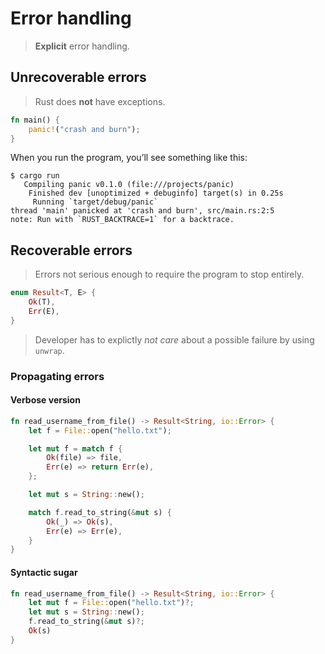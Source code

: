 # Error handling
> **Explicit** error handling.

## Unrecoverable errors
> Rust does **not** have exceptions.
```rust
fn main() {
    panic!("crash and burn");
}
```
When you run the program, you’ll see something like this:
```shell-script
$ cargo run
   Compiling panic v0.1.0 (file:///projects/panic)
    Finished dev [unoptimized + debuginfo] target(s) in 0.25s
     Running `target/debug/panic`
thread 'main' panicked at 'crash and burn', src/main.rs:2:5
note: Run with `RUST_BACKTRACE=1` for a backtrace.
```

## Recoverable errors
> Errors not serious enough to require the program to stop entirely.
```rust
enum Result<T, E> {
    Ok(T),
    Err(E),
}
```
> Developer has to explictly *not care* about a possible failure by using `unwrap`.

### Propagating errors
#### Verbose version
```rust
fn read_username_from_file() -> Result<String, io::Error> {
    let f = File::open("hello.txt");

    let mut f = match f {
        Ok(file) => file,
        Err(e) => return Err(e),
    };

    let mut s = String::new();

    match f.read_to_string(&mut s) {
        Ok(_) => Ok(s),
        Err(e) => Err(e),
    }
}
```
#### Syntactic sugar
```rust
fn read_username_from_file() -> Result<String, io::Error> {
    let mut f = File::open("hello.txt")?;
    let mut s = String::new();
    f.read_to_string(&mut s)?;
    Ok(s)
}
```